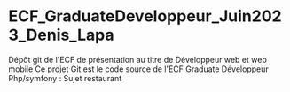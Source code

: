 # ECF_GraduateDeveloppeur_Juin2023_Denis_Lapa
Dépôt git de l'ECF de présentation au titre de Développeur web et web mobile
Ce projet Git est le code source de l'ECF Graduate Développeur Php/symfony : Sujet restaurant

